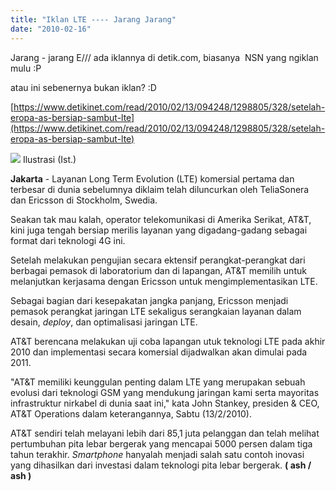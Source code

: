 ```yaml
---
title: "Iklan LTE ---- Jarang Jarang"
date: "2010-02-16"
---
```


Jarang - jarang E/// ada iklannya di detik.com, biasanya  NSN yang ngiklan mulu :P

atau ini sebenernya bukan iklan? :D

[https://www.detikinet.com/read/2010/02/13/094248/1298805/328/setelah-eropa-as-bersiap-sambut-lte](https://www.detikinet.com/read/2010/02/13/094248/1298805/328/setelah-eropa-as-bersiap-sambut-lte)

![](images/bwa150.JPG) Ilustrasi (Ist.)

**Jakarta** - Layanan Long Term Evolution (LTE) komersial pertama dan terbesar di dunia sebelumnya diklaim telah diluncurkan oleh TeliaSonera dan Ericsson di Stockholm, Swedia.

Seakan tak mau kalah, operator telekomunikasi di Amerika Serikat, AT&T, kini juga tengah bersiap merilis layanan yang digadang-gadang sebagai format dari teknologi 4G ini.

Setelah melakukan pengujian secara ektensif perangkat-perangkat dari berbagai pemasok di laboratorium dan di lapangan, AT&T memilih untuk melanjutkan kerjasama dengan Ericsson untuk mengimplementasikan LTE.

Sebagai bagian dari kesepakatan jangka panjang, Ericsson menjadi pemasok perangkat jaringan LTE sekaligus serangkaian layanan dalam desain, _deploy_, dan optimalisasi jaringan LTE.

AT&T berencana melakukan uji coba lapangan utuk teknologi LTE pada akhir 2010 dan implementasi secara komersial dijadwalkan akan dimulai pada 2011.

"AT&T memiliki keunggulan penting dalam LTE yang merupakan sebuah evolusi dari teknologi GSM yang mendukung jaringan kami serta mayoritas infrastruktur nirkabel di dunia saat ini," kata John Stankey, presiden & CEO, AT&T Operations dalam keterangannya, Sabtu (13/2/2010).

AT&T sendiri telah melayani lebih dari 85,1 juta pelanggan dan telah melihat pertumbuhan pita lebar bergerak yang mencapai 5000 persen dalam tiga tahun terakhir. _Smartphone_ hanyalah menjadi salah satu contoh inovasi yang dihasilkan dari investasi dalam teknologi pita lebar bergerak. **( ash / ash )**
